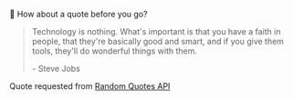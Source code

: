 📣 How about a quote before you go?

> Technology is nothing. What's important is that you have a faith in people, that they're basically good and smart, and if you give them tools, they'll do wonderful things with them.
>
> <p>- Steve Jobs</p>

Quote requested from [Random Quotes API](https://github.com/lukePeavey/quotable)
